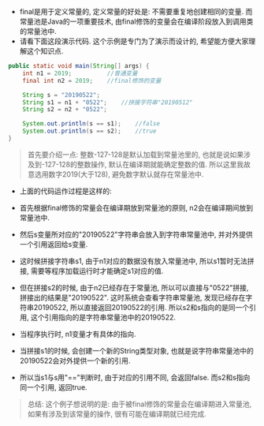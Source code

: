- final是用于定义常量的, 定义常量的好处是: 不需要重复地创建相同的变量. 而常量池是Java的一项重要技术, 由final修饰的变量会在编译阶段放入到调用类的常量池中.
- 请看下面这段演示代码. 这个示例是专门为了演示而设计的, 希望能方便大家理解这个知识点.

```java
public static void main(String[] args) {
    int n1 = 2019;          //普通变量
    final int n2 = 2019;    //final修饰的变量

    String s = "20190522";  
    String s1 = n1 + "0522";	//拼接字符串"20190512"
    String s2 = n2 + "0522";	

    System.out.println(s == s1);	//false
    System.out.println(s == s2);	//true
}
```

> 首先要介绍一点: 整数-127-128是默认加载到常量池里的, 也就是说如果涉及到-127-128的整数操作, 默认在编译期就能确定整数的值. 所以这里我故意选用数字2019(大于128), 避免数字默认就存在常量池中.

- 上面的代码运作过程是这样的:
- 首先根据final修饰的常量会在编译期放到常量池的原则, n2会在编译期间放到常量池中.
- 然后s变量所对应的"20190522"字符串会放入到字符串常量池中, 并对外提供一个引用返回给s变量.
- 这时候拼接字符串s1, 由于n1对应的数据没有放入常量池中, 所以s1暂时无法拼接, 需要等程序加载运行时才能确定s1对应的值.
- 但在拼接s2的时候, 由于n2已经存在于常量池, 所以可以直接与"0522"拼接, 拼接出的结果是"20190522". 这时系统会查看字符串常量池, 发现已经存在字符串20190522, 所以直接返回20190522的引用. 所以s2和s指向的是同一个引用, 这个引用指向的是字符串常量池中的20190522.

- 当程序执行时, n1变量才有具体的指向.
- 当拼接s1的时候, 会创建一个新的String类型对象, 也就是说字符串常量池中的20190522会对外提供一个新的引用.
- 所以当s1与s用"=="判断时, 由于对应的引用不同, 会返回false. 而s2和s指向同一个引用, 返回true.

> 总结: 这个例子想说明的是: 由于被final修饰的常量会在编译期进入常量池, 如果有涉及到该常量的操作, 很有可能在编译期就已经完成.
